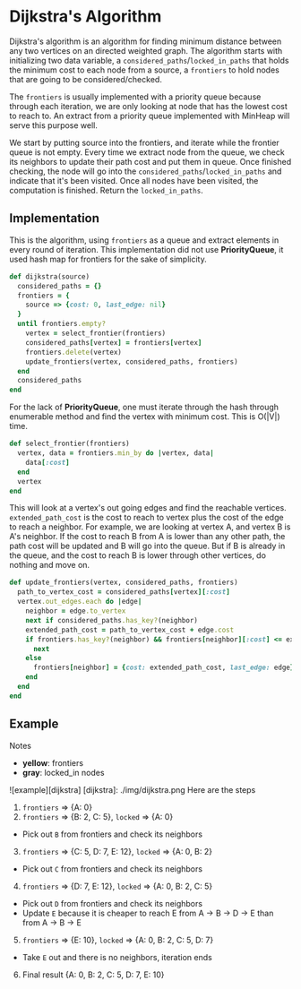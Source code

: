 # Dijkstra's Algorithm
Dijkstra's algorithm is an algorithm for finding minimum distance between any
two vertices on an directed weighted graph. The algorithm starts with initializing
two data variable, a `considered_paths`/`locked_in_paths` that holds the minimum
cost to each node from a source, a `frontiers` to hold nodes that are going
to be considered/checked.

The `frontiers` is usually implemented with a priority queue because through
each iteration, we are only looking at node that has the lowest cost to reach
to. An extract from a priority queue implemented with MinHeap will serve this
purpose well.

We start by putting source into the frontiers, and iterate while the frontier
queue is not empty. Every time we extract node from the queue, we check its neighbors
to update their path cost and put them in queue. Once finished checking, the node
will go into the `considered_paths`/`locked_in_paths` and indicate that
it's been visited. Once all nodes have been visited, the computation is finished.
Return the `locked_in_paths`.

## Implementation
This is the algorithm, using `frontiers` as a queue and extract elements
in every round of iteration. This implementation did not use __PriorityQueue__,
it used hash map for frontiers for the sake of simplicity.
``` ruby
def dijkstra(source)
  considered_paths = {}
  frontiers = {
    source => {cost: 0, last_edge: nil}
  }
  until frontiers.empty?
    vertex = select_frontier(frontiers)
    considered_paths[vertex] = frontiers[vertex]
    frontiers.delete(vertex)
    update_frontiers(vertex, considered_paths, frontiers)
  end
  considered_paths
end
```
For the lack of __PriorityQueue__, one must iterate through the hash through
enumerable method and find the vertex with minimum cost. This is O(|V|) time.
``` ruby
def select_frontier(frontiers)
  vertex, data = frontiers.min_by do |vertex, data|
    data[:cost]
  end
  vertex
end
```
This will look at a vertex's out going edges and find the reachable vertices.
`extended_path_cost` is the cost to reach to vertex plus the cost of the edge
to reach a neighbor. For example, we are looking at vertex A, and vertex B is
A's neighbor. If the cost to reach B from A is lower than any other path, the
path cost will be updated and B will go into the queue. But if B is already
in the queue, and the cost to reach B is lower through other vertices, do nothing
and move on.
``` ruby
def update_frontiers(vertex, considered_paths, frontiers)
  path_to_vertex_cost = considered_paths[vertex][:cost]
  vertex.out_edges.each do |edge|
    neighbor = edge.to_vertex
    next if considered_paths.has_key?(neighbor)
    extended_path_cost = path_to_vertex_cost + edge.cost
    if frontiers.has_key?(neighbor) && frontiers[neighbor][:cost] <= extended_path_cost
      next
    else
      frontiers[neighbor] = {cost: extended_path_cost, last_edge: edge}
    end
  end
end
```

## Example
Notes
* __yellow__: frontiers
* __gray__: locked_in nodes

![example][dijkstra]
[dijkstra]: ./img/dijkstra.png
Here are the steps
1. `frontiers` => {A: 0}
2. `frontiers` => {B: 2, C: 5}, `locked` => {A: 0}
  * Pick out `B` from frontiers and check its neighbors
3. `frontiers` => {C: 5, D: 7, E: 12}, `locked` => {A: 0, B: 2}
  * Pick out `C` from frontiers and check its neighbors
4. `frontiers` => {D: 7, E: 12}, `locked` => {A: 0, B: 2, C: 5}
  * Pick out `D` from frontiers and check its neighbors
  * Update `E` because it is cheaper to reach E from A -> B -> D -> E than
  from A -> B -> E
5. `frontiers` => {E: 10}, `locked` => {A: 0, B: 2, C: 5, D: 7}
  * Take `E` out and there is no neighbors, iteration ends
6. Final result {A: 0, B: 2, C: 5, D: 7, E: 10}

